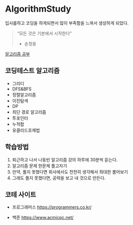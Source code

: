# AlgorithmStudy
입사를하고 코딩을 하게되면서 많이 부족함을 느껴서 생성하게 되었다.
> “모든 것은 기본에서 시작한다”
> - 손정웅
> 

[알고리즘 공부](https://www.notion.so/9170e91d7d5440cf9bd38ad256f775eb?pvs=21) 

## 코딩테스트 알고리즘

- 그리디
- DFS&BFS
- 정렬알고리즘
- 이진탐색
- DP
- 최단 경로 알고리즘
- 투포인터
- 누적합
- 유클리드호제법

## 학습방법

1. 퇴근하고 나서 나동빈 알고리즘 강의 하루에 30분씩 듣는다.
2. 알고리즘 문제 한문제 풀고자기
3. 만약, 풀지 못했다면 회사에서도 천천히 생각해서 최대한 풀어보기
4. 그래도 풀지 못했다면, 공략을 보고 내 것으로 만든다.


## 코테 사이트

- 프로그래머스
https://programmers.co.kr/

- 백준
https://www.acmicpc.net/
